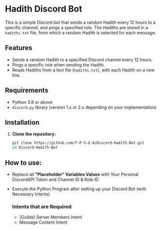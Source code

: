 # Hadith Discord Bot

This is a simple Discord bot that sends a random Hadith every 12 hours to a specific channel, and pings a specified role. The Hadiths are stored in a `hadiths.txt` file, from which a random Hadith is selected for each message.

## Features
- Sends a random Hadith to a specified Discord channel every 12 hours.
- Pings a specific role when sending the Hadith.
- Reads Hadiths from a text file (`hadiths.txt`), with each Hadith on a new line.

## Requirements

- Python 3.8 or above
- `discord.py` library (version 1.x or 2.x depending on your implementation)

## Installation

1. **Clone the repository:**
   ```bash
   git clone https://github.com/T-P-S-G-A/Discord-Hadith-Bot.git
   cd Discord-Hadith-Bot


## How to use:
- Replace all **"Placeholder" Variables Values** with Your Personal DiscordAPI Token and Channel ID & Role ID
- Execute the Python Program after setting up your Discord Bot (with Necessary Intents)

   ### Intents that are Required
   - (Guilds) Server Members Intent
   - Message Content Intent

